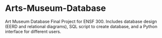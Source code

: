 # Arts-Museum-Database
Art Museum Database Final Project for ENSF 300. Includes database design (EERD and relational diagrams), SQL script to create database, and a Python interface for different users.
